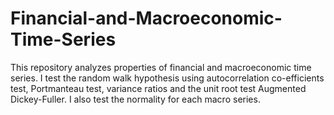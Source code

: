 # Financial-and-Macroeconomic-Time-Series

This repository analyzes properties of financial and macroeconomic time series. I test the random walk hypothesis using autocorrelation co-efficients test, Portmanteau test, variance ratios and the unit root test Augmented Dickey-Fuller. I also test the normality for each macro series. 
